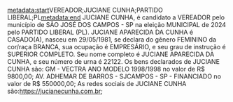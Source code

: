 <metadata:start>VEREADOR;JUCIANE CUNHA;PARTIDO LIBERAL;PL<metadata:end>
JUCIANE CUNHA, é candidato a VEREADOR pelo município de SÃO JOSÉ DOS CAMPOS - SP na eleição MUNICIPAL de 2024 pelo PARTIDO LIBERAL (PL). JUCIANE APARECIDA DA CUNHA é CASADO(A), nasceu em 29/05/1981, se declara do gênero FEMININO da cor/raça BRANCA, sua ocupação é EMPRESÁRIO, e seu grau de instrução é SUPERIOR COMPLETO. Seu nome completo é JUCIANE APARECIDA DA CUNHA, e seu número de urna é 22122.
Os bens declarados de JUCIANE CUNHA são: GM - VECTRA ANO MODELO 1998/1998 no valor de R$ 9800,00; AV. ADHEMAR DE BARROS - SJCAMPOS - SP - FINANCIADO no valor de R$ 550000,00; 
As redes sociais de JUCIANE CUNHA são:https://jucianecunha.com.br;
